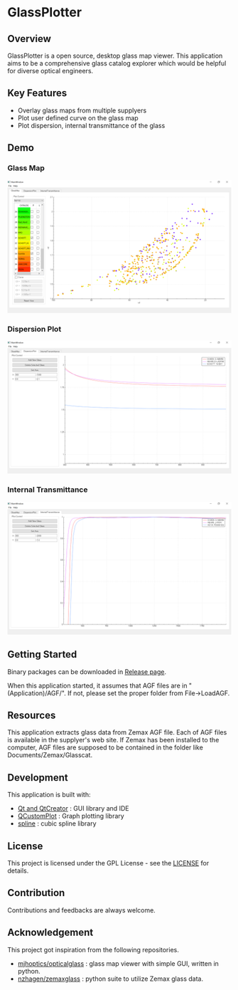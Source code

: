 # GlassPlotter



## Overview
GlassPlotter is a open source, desktop glass map viewer.  This application aims to be a comprehensive glass catalog explorer which would be helpful for diverse optical engineers.

## Key Features
- Overlay glass maps from multiple supplyers
- Plot user defined curve on the glass map
- Plot dispersion, internal transmittance of the glass

## Demo

### Glass Map
![Glassmap](image/Screenshot_Glassmap.png)

### Dispersion Plot
![DispersionPlot](image/Screenshot_DispersionPlot.png)

### Internal Transmittance
![TransmittancePlot](image/Screenshot_TransmittancePlot.png)

## Getting Started
Binary packages can be downloaded in [Release page](https://github.com/heterophyllus/glassplotter/releases).

When this application started, it assumes that AGF files are in "(Application)/AGF/".
If not, please set the proper folder from File->LoadAGF.

## Resources
This application extracts glass data from Zemax AGF file.  Each of AGF files is available in the supplyer's web site. If Zemax has been installed to the computer, AGF files are supposed to be contained in the folder like Documents/Zemax/Glasscat.

## Development
This application is built with:
- [Qt and QtCreator](https://www.qt.io) : GUI library and IDE
- [QCustomPlot](https://www.qcustomplot.com) : Graph plotting library
- [spline](https://github.com/ttk592/spline) : cubic spline library
  

## License
This project is licensed under the GPL License - see the [LICENSE](LICENSE.md) for details.

## Contribution
Contributions and feedbacks are always welcome.

## Acknowledgement
This project got inspiration from the following repositories.

- [mjhoptics/opticalglass](https://github.com/mjhoptics/opticalglass) :
  glass map viewer with simple GUI, written in python.
- [nzhagen/zemaxglass](https://github.com/nzhagen/zemaxglass) : python suite to utilize Zemax glass data.
